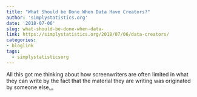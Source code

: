 ```yaml
---
title: "What Should be Done When Data Have Creators?"
author: 'simplystatistics.org'
date: '2018-07-06'
slug: what-should-be-done-when-data-
link: https://simplystatistics.org/2018/07/06/data-creators/
categories:
- bloglink
tags:
  - simplystatisticsorg
---
```


All this got me thinking about how screenwriters are often limited in what they can write by the fact that the material they are writing was originated by someone else[... <i class="fas fa-external-link-alt"></i>](https://simplystatistics.org/2018/07/06/data-creators/)

